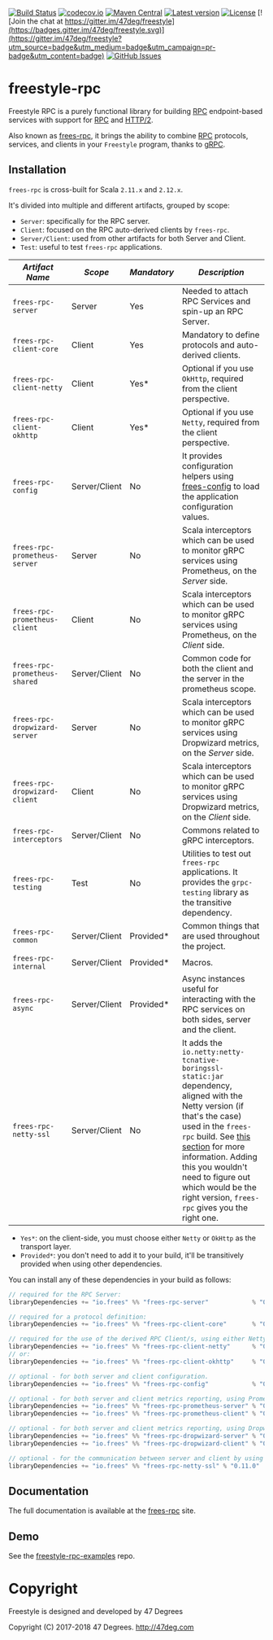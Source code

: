 
[comment]: # (Start Badges)

[![Build Status](https://travis-ci.org/frees-io/freestyle-rpc.svg?branch=master)](https://travis-ci.org/frees-io/freestyle-rpc) [![codecov.io](http://codecov.io/github/frees-io/freestyle-rpc/coverage.svg?branch=master)](http://codecov.io/github/frees-io/freestyle-rpc?branch=master) [![Maven Central](https://img.shields.io/badge/maven%20central-0.11.0-green.svg)](https://oss.sonatype.org/#nexus-search;gav~io.frees~frees*) [![Latest version](https://img.shields.io/badge/freestyle--rpc-0.11.0-green.svg)](https://index.scala-lang.org/frees-io/freestyle-rpc) [![License](https://img.shields.io/badge/license-Apache%202-blue.svg)](https://raw.githubusercontent.com/frees-io/freestyle-rpc/master/LICENSE) [![Join the chat at https://gitter.im/47deg/freestyle](https://badges.gitter.im/47deg/freestyle.svg)](https://gitter.im/47deg/freestyle?utm_source=badge&utm_medium=badge&utm_campaign=pr-badge&utm_content=badge) [![GitHub Issues](https://img.shields.io/github/issues/frees-io/freestyle-rpc.svg)](https://github.com/frees-io/freestyle-rpc/issues)

[comment]: # (End Badges)

# freestyle-rpc

Freestyle RPC is a purely functional library for building [RPC] endpoint-based services with support for [RPC] and [HTTP/2].

Also known as [frees-rpc], it brings the ability to combine [RPC] protocols, services, and clients in your `Freestyle` program, thanks to [gRPC].

## Installation

`frees-rpc` is cross-built for Scala `2.11.x` and `2.12.x`.

It's divided into multiple and different artifacts, grouped by scope:

* `Server`: specifically for the RPC server.
* `Client`: focused on the RPC auto-derived clients by `frees-rpc`.
* `Server/Client`: used from other artifacts for both Server and Client.
* `Test`: useful to test `frees-rpc` applications.

*Artifact Name* | *Scope* | *Mandatory* | *Description*
--- | --- | --- | ---
`frees-rpc-server` | Server | Yes | Needed to attach RPC Services and spin-up an RPC Server.
`frees-rpc-client-core` | Client | Yes | Mandatory to define protocols and auto-derived clients.
`frees-rpc-client-netty` | Client | Yes* | Optional if you use `OkHttp`, required from the client perspective.
`frees-rpc-client-okhttp` | Client | Yes* | Optional if you use `Netty`, required from the client perspective.
`frees-rpc-config` | Server/Client | No | It provides configuration helpers using [frees-config] to load the application configuration values.
`frees-rpc-prometheus-server` | Server | No | Scala interceptors which can be used to monitor gRPC services using Prometheus, on the _Server_ side.
`frees-rpc-prometheus-client` | Client | No | Scala interceptors which can be used to monitor gRPC services using Prometheus, on the _Client_ side.
`frees-rpc-prometheus-shared` | Server/Client | No | Common code for both the client and the server in the prometheus scope.
`frees-rpc-dropwizard-server` | Server | No | Scala interceptors which can be used to monitor gRPC services using Dropwizard metrics, on the _Server_ side.
`frees-rpc-dropwizard-client` | Client | No | Scala interceptors which can be used to monitor gRPC services using Dropwizard metrics, on the _Client_ side.
`frees-rpc-interceptors` | Server/Client | No | Commons related to gRPC interceptors.
`frees-rpc-testing` | Test | No | Utilities to test out `frees-rpc` applications. It provides the `grpc-testing` library as the transitive dependency.
`frees-rpc-common` | Server/Client | Provided* | Common things that are used throughout the project.
`frees-rpc-internal` | Server/Client | Provided* | Macros.
`frees-rpc-async` | Server/Client | Provided* | Async instances useful for interacting with the RPC services on both sides, server and the client.
`frees-rpc-netty-ssl` | Server/Client | No | It adds the `io.netty:netty-tcnative-boringssl-static:jar` dependency, aligned with the Netty version (if that's the case) used in the `frees-rpc` build. See [this section](https://github.com/grpc/grpc-java/blob/master/SECURITY.md#netty) for more information. Adding this you wouldn't need to figure out which would be the right version, `frees-rpc` gives you the right one.

* `Yes*`: on the client-side, you must choose either `Netty` or `OkHttp` as the transport layer.
* `Provided*`: you don't need to add it to your build, it'll be transitively provided when using other dependencies.

You can install any of these dependencies in your build as follows:

[comment]: # (Start Replace)

```scala
// required for the RPC Server:
libraryDependencies += "io.frees" %% "frees-rpc-server"            % "0.11.0"

// required for a protocol definition:
libraryDependencies += "io.frees" %% "frees-rpc-client-core"       % "0.11.0"

// required for the use of the derived RPC Client/s, using either Netty or OkHttp as transport layer:
libraryDependencies += "io.frees" %% "frees-rpc-client-netty"      % "0.11.0"
// or:
libraryDependencies += "io.frees" %% "frees-rpc-client-okhttp"     % "0.11.0"

// optional - for both server and client configuration.
libraryDependencies += "io.frees" %% "frees-rpc-config"            % "0.11.0"

// optional - for both server and client metrics reporting, using Prometheus.
libraryDependencies += "io.frees" %% "frees-rpc-prometheus-server" % "0.11.0"
libraryDependencies += "io.frees" %% "frees-rpc-prometheus-client" % "0.11.0"

// optional - for both server and client metrics reporting, using Dropwizard.
libraryDependencies += "io.frees" %% "frees-rpc-dropwizard-server" % "0.11.0"
libraryDependencies += "io.frees" %% "frees-rpc-dropwizard-client" % "0.11.0"

// optional - for the communication between server and client by using SSL/TLS.
libraryDependencies += "io.frees" %% "frees-rpc-netty-ssl" % "0.11.0"
```

[comment]: # (End Replace)

## Documentation

The full documentation is available at the [frees-rpc](http://frees.io/docs/rpc) site.

## Demo

See the [freestyle-rpc-examples](https://github.com/frees-io/freestyle-rpc-examples) repo.

[RPC]: https://en.wikipedia.org/wiki/Remote_procedure_call
[HTTP/2]: https://http2.github.io/
[gRPC]: https://grpc.io/
[frees-rpc]: http://frees.io/docs/rpc/
[frees-config]: http://frees.io/docs/patterns/config/

[comment]: # (Start Copyright)
# Copyright

Freestyle is designed and developed by 47 Degrees

Copyright (C) 2017-2018 47 Degrees. <http://47deg.com>

[comment]: # (End Copyright)